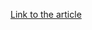 [Link to the article](https://docs.microsoft.com/en-us/windows/security/threat-protection/security-policy-settings/create-symbolic-links)
